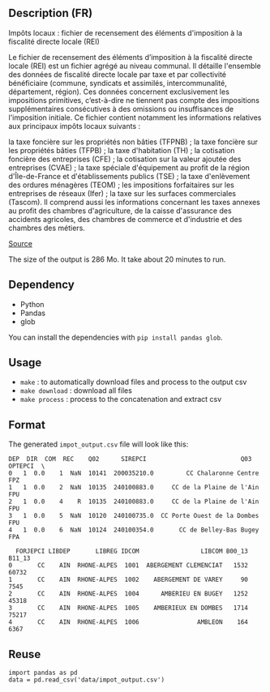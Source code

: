## Description (FR)

Impôts locaux : fichier de recensement des éléments d'imposition à la fiscalité directe locale (REI)

Le fichier de recensement des éléments d’imposition à la fiscalité directe locale (REI) est un fichier agrégé au niveau communal. Il détaille l'ensemble des données de fiscalité directe locale par taxe et par collectivité bénéficiaire (commune, syndicats et assimilés, intercommunalité, département, région). Ces données concernent exclusivement les impositions primitives, c’est-à-dire ne tiennent pas compte des impositions supplémentaires consécutives à des omissions ou insuffisances de l'imposition initiale. Ce fichier contient notamment les informations relatives aux principaux impôts locaux suivants :

la taxe foncière sur les propriétés non bâties (TFPNB) ;
la taxe foncière sur les propriétés bâties (TFPB) ;
la taxe d'habitation (TH) ;
la cotisation foncière des entreprises (CFE) ;
la cotisation sur la valeur ajoutée des entreprises (CVAE) ;
la taxe spéciale d'équipement au profit de la région d'Île-de-France et d'établissements publics (TSE) ;
la taxe d'enlèvement des ordures ménagères (TEOM) ;
les impositions forfaitaires sur les entreprises de réseaux (Ifer) ;
la taxe sur les surfaces commerciales (Tascom).
Il comprend aussi les informations concernant les taxes annexes au profit des chambres d'agriculture, de la caisse d'assurance des accidents agricoles, des chambres de commerce et d'industrie et des chambres des métiers.

[Source](https://www.data.gouv.fr/fr/datasets/impots-locaux-fichier-de-recensement-des-elements-dimposition-a-la-fiscalite-directe-locale-rei-3/)

The size of the output is 286 Mo. It take about 20 minutes to run. 

## Dependency

- Python
- Pandas
- glob

You can install the dependencies with `pip install pandas glob`.

## Usage

- `make` : to automatically download files and process to the output csv
- `make download` : download all files
- `make process` : process to the concatenation and extract csv

## Format

The generated `impot_output.csv` file will look like this:


```csv
DEP  DIR  COM  REC    Q02      SIREPCI                          Q03 OPTEPCI  \
0   1  0.0    1  NaN  10141  200035210.0         CC Chalaronne Centre     FPZ   
1   1  0.0    2  NaN  10135  240100883.0     CC de la Plaine de l'Ain     FPU   
2   1  0.0    4    R  10135  240100883.0     CC de la Plaine de l'Ain     FPU   
3   1  0.0    5  NaN  10120  240100735.0  CC Porte Ouest de la Dombes     FPU   
4   1  0.0    6  NaN  10124  240100354.0       CC de Belley-Bas Bugey     FPA   

  FORJEPCI LIBDEP       LIBREG IDCOM                 LIBCOM B00_13 B11_13  
0       CC    AIN  RHONE-ALPES  1001  ABERGEMENT CLEMENCIAT   1532  60732  
1       CC    AIN  RHONE-ALPES  1002    ABERGEMENT DE VAREY     90   7545  
2       CC    AIN  RHONE-ALPES  1004      AMBERIEU EN BUGEY   1252  45318  
3       CC    AIN  RHONE-ALPES  1005    AMBERIEUX EN DOMBES   1714  75217  
4       CC    AIN  RHONE-ALPES  1006                AMBLEON    164   6367  
```

## Reuse

```
import pandas as pd
data = pd.read_csv('data/impot_output.csv')
```